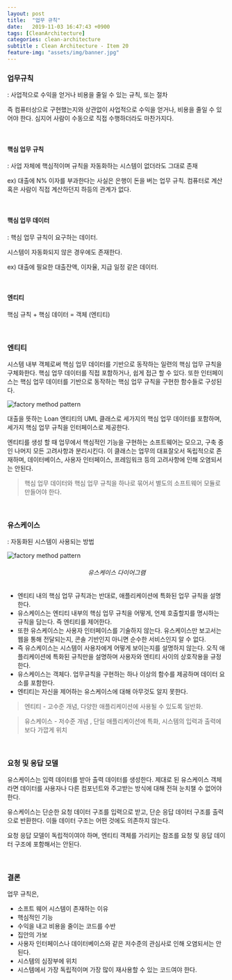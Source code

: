 ```yaml
---
layout: post
title:  "업무 규칙"
date:   2019-11-03 16:47:43 +0900
tags: [CleanArchitecture]
categories: clean-architecture
subtitle : Clean Architecture - Item 20
feature-img: "assets/img/banner.jpg"
---
```


### 업무규칙 

: 사업적으로 수익을 얻거나 비용을 줄일 수 있는 규칙, 또는 절차

즉 컴퓨터상으로 구현했는지와 상관없이 사업적으로 수익을 얻거나, 비용을 줄일 수 있어야 한다. 심지어 사람이 수동으로 직접 수행하더라도 마찬가지다. 

<br>

#### 핵심 업무 규칙

: 사업 자체에 핵심적이며 규칙을 자동화하는 시스템이 없더라도 그대로 존재

ex) 대출에 N% 이자를 부과한다는 사실은 은행이 돈을 버는 업무 규칙. 컴퓨터로 계산 혹은 사람이 직접 계산하던지 하등의 관계가 없다.

<br>

#### 핵심 업무 데이터

: 핵심 업무 규칙이 요구하는 데이터. 

시스템이 자동화되지 않은 경우에도 존재한다.

ex) 대출에 필요한 대출잔액, 이자율, 지급 일정 같은 데이터.

<br>

#### 엔티티

핵심 규칙 + 핵심 데이터 = 객체 (엔티티)

<br>

### 엔티티

시스템 내부 객체로써 핵심 업무 데이터를 기반으로 동작하는 일련의 핵심 업무 규칙을 구체화한다. 핵심 업무 데이터를 직접 포함하거나, 쉽게 접근 할 수 있다. 또한 인터페이스는 핵심 업무 데이터를 기반으로 동작하는 핵심 업무 규칙을 구현한 함수들로 구성된다. 

![factory method pattern](/assets/images/post/191103/(16).png)

대출을 뜻하는 Loan 엔티티의 UML 클래스로 세가지의 핵심 업무 데이터를 포함하며, 세가지 핵심 업무 규칙을 인터페이스로 제공한다. 



엔티티를 생성 할 때 업무에서 핵심적인 기능을 구현하는 소프트웨어는 모으고, 구축 중인 나머지 모든 고려사항과 분리시킨다. 이 클래스는 업무의 대표잘오서 독립적으로 존재하며, 데이터베이스, 사용자 인터페이스, 프레임워크 등의 고려사항에 인해 오염되서는 안된다. 



> 핵심 업무 데이터와 핵심 업무 규칙을 하나로 묶어서 별도의 소프트웨어 모듈로 만들어야 한다. 

<br>

### 유스케이스

: 자동화된 시스템이 사용되는 방법

![factory method pattern](/assets/images/post/191103/(17).png)

###### <center>유스케이스 다이어그램</center>

- 엔티티 내의 핵심 업무 규칙과는 반대로, 애플리케이션에 특화된 업무 규칙을 설명한다. 
- 유스케이스는 엔티티 내부의 핵심 업무 규칙을 어떻게, 언제 호출할지를 명시하는 규칙을 담는다. 즉 엔티티를 제어한다.
- 또한 유스케이스는 사용자 인터페이스를 기술하지 않는다. 유스케이스만 보고서는 웹을 통해 전달되는지, 콘솔 기반인지 아니면 순수한 서비스인지 알 수 없다. 
- 즉 유스케이스는 시스템이 사용자에게 어떻게 보이는지를 설명하지 않는다. 오직 애플리케이션에 특화된 규칙만을 설명하며 사용자와 엔티티 사이의 상호작용을 규정한다. 
- 유스케이스는 객체다. 업무규칙을 구현하는 하나 이상의 함수를 제공하며 데이터 요소를 포함한다. 
- 엔티티는 자신을 제어하는 유스케이스에 대해 아무것도 알지 못한다. 

> 엔티티 - 고수준 개념, 다양한 애플리케이션에 사용될 수 있도록 일반화. 

> 유스케이스 - 저수준 개념 , 단일 애플리케이션에 특화, 시스템의 입력과 출력에 보다 가깝게 위치

<br>

### 요청 및 응답 모델

유스케이스는 입력 데이터를 받아 출력 데이터를 생성한다. 제대로 된 유스케이스 객체라면 데이터를 사용자나 다른 컴포넌트와 주고받는 방식에 대해 전혀 눈치챌 수 없어야 한다. 



유스케이스는 단순한 요청 데이터 구조를 입력으로 받고, 단순 응답 데이터 구조를 출력으로 반환한다. 이들 데이터 구조는 어떤 것에도 의존하지 않는다. 



요청 응답 모델이 독립적이여야 하며, 엔티티 객체를 가리키는 참조를 요청 및 응답 데이터 구조에 포함해서는 안된다. 

<br>

### 결론

업무 규칙은, 

- 소프트 웨어 시스템이 존재하는 이유
- 핵심적인 기능
- 수익을 내고 비용을 줄이는 코드를 수반
- 집안의 가보
- 사용자 인터페이스나 데이터베이스와 같은 저수준의 관심사로 인해 오염되서는 안된다.
- 시스템의 심장부에 위치 
- 시스템에서 가장 독립적이며 가장 많이 재사용할 수 있는 코드여야 한다.